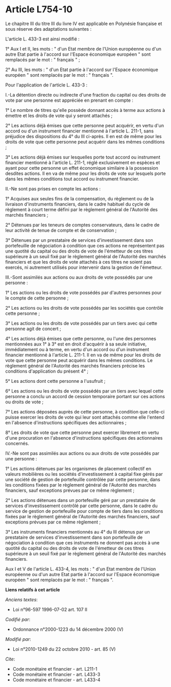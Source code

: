 # Article L754-10

Le chapitre III du titre III du livre IV est applicable en Polynésie française et sous réserve des adaptations suivantes : 

L'article L. 433-3 est ainsi modifié : 

1° Aux I et II, les mots : " d'un Etat membre de l'Union européenne ou d'un autre Etat partie à l'accord sur l'Espace
économique européen " sont remplacés par le mot : " français " ; 

2° Au III, les mots : " d'un Etat partie à l'accord sur l'Espace économique européen " sont remplacés par le mot : " français
". 

Pour l'application de l'article L. 433-3 : 

I.-La détention directe ou indirecte d'une fraction du capital ou des droits de vote par une personne est appréciée en
prenant en compte : 

1° Le nombre de titres qu'elle possède donnant accès à terme aux actions à émettre et les droits de vote qui y seront
attachés ; 

2° Les actions déjà émises que cette personne peut acquérir, en vertu d'un accord ou d'un instrument financier mentionné à
l'article L. 211-1, sans préjudice des dispositions du 4° du III ci-après. Il en est de même pour les droits de vote que
cette personne peut acquérir dans les mêmes conditions ; 

3° Les actions déjà émises sur lesquelles porte tout accord ou instrument financier mentionné à l'article L. 211-1, réglé
exclusivement en espèces et ayant pour cette personne un effet économique similaire à la possession desdites actions. Il en
va de même pour les droits de vote sur lesquels porte dans les mêmes conditions tout accord ou instrument financier. 

II.-Ne sont pas prises en compte les actions : 

1° Acquises aux seules fins de la compensation, du règlement ou de la livraison d'instruments financiers, dans le cadre
habituel du cycle de règlement à court terme défini par le règlement général de l'Autorité des marchés financiers ; 

2° Détenues par les teneurs de comptes conservateurs, dans le cadre de leur activité de tenue de compte et de conservation ; 

3° Détenues par un prestataire de services d'investissement dans son portefeuille de négociation à condition que ces actions
ne représentent pas une quotité du capital ou des droits de vote de l'émetteur de ces titres supérieure à un seuil fixé par
le règlement général de l'Autorité des marchés financiers et que les droits de vote attachés à ces titres ne soient pas
exercés, ni autrement utilisés pour intervenir dans la gestion de l'émetteur. 

III.-Sont assimilés aux actions ou aux droits de vote possédés par une personne : 

1° Les actions ou les droits de vote possédés par d'autres personnes pour le compte de cette personne ; 

2° Les actions ou les droits de vote possédés par les sociétés que contrôle cette personne ; 

3° Les actions ou les droits de vote possédés par un tiers avec qui cette personne agit de concert ; 

4° Les actions déjà émises que cette personne, ou l'une des personnes mentionnées aux 1° à 3° est en droit d'acquérir à sa
seule initiative, immédiatement ou à terme, en vertu d'un accord ou d'un instrument financier mentionné à l'article L. 211-1.
Il en va de même pour les droits de vote que cette personne peut acquérir dans les mêmes conditions. Le règlement général de
l'Autorité des marchés financiers précise les conditions d'application du présent 4° ; 

5° Les actions dont cette personne a l'usufruit ; 

6° Les actions ou les droits de vote possédés par un tiers avec lequel cette personne a conclu un accord de cession
temporaire portant sur ces actions ou droits de vote ; 

7° Les actions déposées auprès de cette personne, à condition que celle-ci puisse exercer les droits de vote qui leur sont
attachés comme elle l'entend en l'absence d'instructions spécifiques des actionnaires ; 

8° Les droits de vote que cette personne peut exercer librement en vertu d'une procuration en l'absence d'instructions
spécifiques des actionnaires concernés. 

IV.-Ne sont pas assimilés aux actions ou aux droits de vote possédés par une personne : 

1° Les actions détenues par les organismes de placement collectif en valeurs mobilières ou les sociétés d'investissement à
capital fixe gérés par une société de gestion de portefeuille contrôlée par cette personne, dans les conditions fixées par le
règlement général de l'Autorité des marchés financiers, sauf exceptions prévues par ce même règlement ; 

2° Les actions détenues dans un portefeuille géré par un prestataire de services d'investissement contrôlé par cette
personne, dans le cadre du service de gestion de portefeuille pour compte de tiers dans les conditions fixées par le
règlement général de l'Autorité des marchés financiers, sauf exceptions prévues par ce même règlement ; 

3° Les instruments financiers mentionnés au 4° du III détenus par un prestataire de services d'investissement dans son
portefeuille de négociation à condition que ces instruments ne donnent pas accès à une quotité du capital ou des droits de
vote de l'émetteur de ces titres supérieure à un seuil fixé par le règlement général de l'Autorité des marchés financiers. 

Aux I et V de l'article L. 433-4, les mots : " d'un Etat membre de l'Union européenne ou d'un autre Etat partie à l'accord
sur l'Espace économique européen " sont remplacés par le mot : " français ".

**Liens relatifs à cet article**

_Anciens textes_:

  - Loi n°96-597 1996-07-02 art. 107 II

_Codifié par_:

  - Ordonnance n°2000-1223 du 14 décembre 2000 (V)

_Modifié par_:

  - Loi n°2010-1249 du 22 octobre 2010 - art. 85 (V)

_Cite_:

  - Code monétaire et financier - art. L211-1
  - Code monétaire et financier - art. L433-3
  - Code monétaire et financier - art. L433-4
